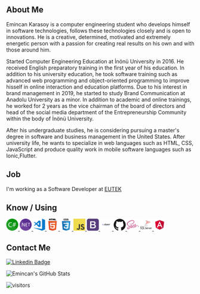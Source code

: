 ## About Me

Emincan Karasoy is a computer engineering student who develops himself in software technologies, follows these technologies closely and is open to innovations. He is a creative, determined, motivated and extremely energetic person with a passion for creating real results on his own and with those around him.

Started Computer Engineering Education at İnönü University in 2016. He received English preparatory training in the first year of his education. In addition to his university education, he took software training such as advanced web programming and object-oriented programming to improve hisself in online interaction and education platforms. Due to his interest in brand management in 2019, he started to study Brand Communication at Anadolu University as a minor. In addition to academic and online trainings, he worked for 2 years as the vice chairman of the board of directors and head of the social media department of the Entrepreneurship Community within the body of İnönü University.

After his undergraduate studies, he is considering pursuing a master's degree in software and business management in the United States. After university life, he wants to specialize in web languages such as HTML, CSS, JavaScript and produce quality work in mobile software languages such as Ionic,Flutter. 


## Job

I'm working as a Software Developer at [EUTEK](http://www.eutek.com.tr)


## Know / Using
<p>
    <a target="_blank" rel="noopener noreferrer" href="https://github.com/github/explore/blob/master/topics/csharp/csharp.png?raw=true">
        <img src="https://github.com/github/explore/raw/master/topics/csharp/csharp.png?raw=true" height="32" style="max-width: 100%;" />
    </a>
    <a target="_blank" rel="noopener noreferrer" href="https://github.com/github/explore/blob/master/topics/dotnet/dotnet.png?raw=true">
        <img src="https://github.com/github/explore/raw/master/topics/dotnet/dotnet.png?raw=true" height="32" style="max-width: 100%;" />
    </a>
    <a target="_blank" rel="noopener noreferrer" href="https://github.com/github/explore/blob/master/topics/visual-studio-code/visual-studio-code.png?raw=true">
        <img src="https://github.com/github/explore/raw/master/topics/visual-studio-code/visual-studio-code.png?raw=true" height="32" style="max-width: 100%;" />
    </a>
    <a target="_blank" rel="noopener noreferrer" href="https://github.com/github/explore/blob/master/topics/html/html.png?raw=true">
        <img src="https://github.com/github/explore/blob/master/topics/html/html.png?raw=true" height="32" style="max-width: 100%;" />
    </a>
    <a target="_blank" rel="noopener noreferrer" href="https://github.com/github/explore/blob/master/topics/css/css.png?raw=true">
        <img src="https://github.com/github/explore/raw/master/topics/css/css.png?raw=true" height="32" style="max-width: 100%;" />
    </a>
    <a target="_blank" rel="noopener noreferrer" href="https://github.com/github/explore/blob/master/topics/javascript/javascript.png?raw=true">
        <img src="https://github.com/github/explore/blob/master/topics/javascript/javascript.png?raw=true" height="32" style="max-width: 100%;" />
    </a>
    <a target="_blank" rel="noopener noreferrer" href="https://github.com/github/explore/blob/master/topics/bootstrap/bootstrap.png?raw=true">
        <img src="https://github.com/github/explore/raw/master/topics/bootstrap/bootstrap.png?raw=true" height="32" style="max-width: 100%;" />
    </a>
    <a target="_blank" rel="noopener noreferrer" href="https://github.com/github/explore/blob/master/topics/jquery/jquery.png?raw=true">
        <img src="https://github.com/github/explore/blob/master/topics/jquery/jquery.png?raw=true" height="32" style="max-width: 100%;" />
    </a>
    <a target="_blank" rel="noopener noreferrer" href="https://github.com/github/explore/blob/master/topics/github/github.png?raw=true">
        <img src="https://github.com/github/explore/raw/master/topics/github/github.png?raw=true" height="32" style="max-width: 100%;" />
    </a>
    <a target="_blank" rel="noopener noreferrer" href="https://github.com/github/explore/blob/master/topics/sass/sass.png?raw=true">
        <img src="https://github.com/github/explore/raw/master/topics/sass/sass.png?raw=true" height="32" style="max-width: 100%;" />
    </a>
    <a target="_blank" rel="noopener noreferrer" href="https://github.com/github/explore/blob/master/topics/sql-server/sql-server.png?raw=true">
        <img src="https://github.com/github/explore/blob/master/topics/sql-server/sql-server.png?raw=true" height="32" style="max-width: 100%;" />
    </a>
    <a target="_blank" rel="noopener noreferrer" href="https://github.com/github/explore/blob/master/topics/angular/angular.png?raw=true">
        <img src="https://github.com/github/explore/blob/master/topics/angular/angular.png?raw=true" height="32" style="max-width: 100%;" />
    </a>
</p>


## Contact Me

[![Linkedin Badge](https://img.shields.io/badge/emincankarasoy-follow%20on%20linkedin-blue?style=for-the-badge&logo=linkedin)](https://www.linkedin.com/in/emincankarasoy/)


![Emincan's GitHub Stats](https://github-readme-stats.vercel.app/api?username=emincankarasoy&show_icons=true)

![visitors](https://img.shields.io/badge/dynamic/json?color=informational&label=visitor%20count&query=value&url=https%3A%2F%2Fapi.countapi.xyz%2Fhit%emincankarasoy.emincankarasoy%2Freadme)
